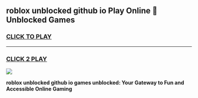 
## roblox unblocked github io Play Online 👋 Unblocked Games
<h3>
<a href="https://premium.freeplayer.one?title=roblox_unblocked_github_io&ref=19F">CLICK TO PLAY</a></h3>
<hr>

<h3>
<a href="https://premium.freeplayer.one?title=roblox_unblocked_github_io&ref=19F">CLICK 2 PLAY</a>
  
</h3>

<a href="https://premium.freeplayer.one?title=roblox_unblocked_github_io&ref=19F"><img src="https://clearcache.store/games.png"></a>


**roblox unblocked github io games unblocked: Your Gateway to Fun and Accessible Online Gaming**
